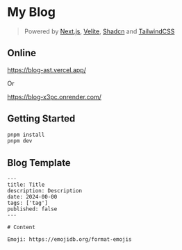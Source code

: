 # My Blog

> Powered by [Next.js](https://nextjs.org/), [Velite](https://velite.js.org/), [Shadcn](https://ui.shadcn.com/) and [TailwindCSS](https://tailwindcss.com/)

## Online

https://blog-ast.vercel.app/

Or

https://blog-x3pc.onrender.com/

## Getting Started

```sh
pnpm install
pnpm dev
```

## Blog Template

```mdx
---
title: Title
description: Description
date: 2024-00-00
tags: ['tag']
published: false
---

# Content

Emoji: https://emojidb.org/format-emojis
```
